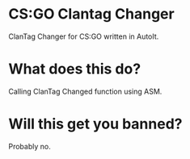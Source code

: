 # CS:GO Clantag Changer
ClanTag Changer for CS:GO written in AutoIt.

# What does this do?
Calling ClanTag Changed function using ASM.

# Will this get you banned?
Probably no.
